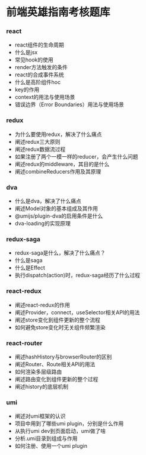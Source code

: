 # 前端英雄指南考核题库

### react

- react组件的生命周期
- 什么是jsx
- 常见hook的使用
- render方法触发的条件
- react的合成事件系统
- 什么是高阶组件hoc
- key的作用
- context的用法与使用场景
- 错误边界（Error Boundaries）用法与使用场景



### redux

- 为什么要使用redux，解决了什么痛点
- 阐述redux三大原则
- 阐述redux数据流过程
- 如果注册了两个一模一样的reducer，会产生什么问题
- 阐述redux的middleware，其目的是什么
- 阐述combineReducers作用及其原理



### dva

- 什么是dva，解决了什么痛点
- 阐述Model对象的基本组成及其作用
- @umijs/plugin-dva的启用条件是什么
- dva-loading的实现原理



### redux-saga

- redux-saga是什么，解决了什么痛点？
- 什么是saga
- 什么是Effect
- 执行dispatch(action)时，redux-saga经历了什么过程



### react-redux

- 阐述react-redux的作用
- 阐述Provider，connect，useSelector相关API的用法
- 阐述store变化到组件更新的整个流程
- 如何避免store变化时无关组件频繁渲染



### react-router

- 阐述hashHistory与browserRouter的区别
- 阐述Router、Route相关API的用法
- 如何渲染多层级路由
- 阐述路由变化到组件更新的整个过程
- 阐述history的底层机制



### umi

- 阐述对umi框架的认识
- 项目中用到了哪些umi plugin，分别是什么作用
- 从执行umi dev到页面启动，umi做了啥
- 分析.umi目录到组成与作用
- 如何注册、使用一个umi plugin











